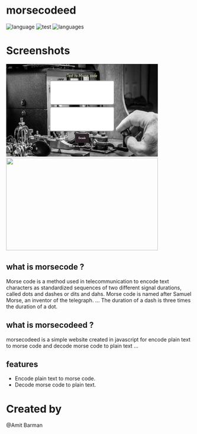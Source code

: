 # morsecodeed

![language](https://img.shields.io/badge/language-javascript-yellow) ![test](https://img.shields.io/badge/Test-passed-red) ![languages](https://img.shields.io/badge/languages-3-blue)


# Screenshots

<p float="left">
	<img src="screenshot\screenshot.png" height="250" width="410" />
	<img src="screenshots\screenshot1.png" height="250" width="410" />
</p>

## what is morsecode ?

Morse code is a method used in telecommunication to encode text characters as standardized sequences of two different signal durations, called dots and dashes or dits and dahs. Morse code is named after Samuel Morse, an inventor of the telegraph. ... The duration of a dash is three times the duration of a dot.

## what is morsecodeed ?

 morsecodeed is a simple website created in javascript for encode plain text to morse code and decode morse code to plain text ...
 
 ## features
 
 - Encode plain text to morse code.
 - Decode morse code to plain text.
 
 # Created by
 
 @Amit Barman
